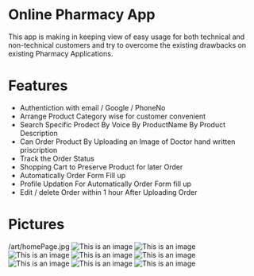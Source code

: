 # Online Pharmacy App 
This app is making in keeping view of easy usage for both technical and non-technical customers and try to overcome the existing drawbacks on existing Pharmacy Applications.

# Features
- Authentiction with email / Google / PhoneNo
- Arrange Product Category wise for customer convenient 
- Search Specific Prodect By Voice By ProductName By Product Description
- Can Order Product By Uploading an Image of Doctor hand written priscription
- Track the Order Status
- Shopping Cart to Preserve Product for later Order
- Automatically Order Form Fill up
- Profile Updation For Automatically Order Form fill up
- Edit / delete Order within 1 hour After Uploading Order  



# Pictures
/art/homePage.jpg
![This is an image](https://github.com/aliahmad39/PharmacyApp/blob/master/art/OrderByImage.jpg)
![This is an image](https://github.com/aliahmad39/PharmacyApp/blob/master/art/Login.jpg)
![This is an image](https://github.com/aliahmad39/PharmacyApp/blob/master/art/ShoppingCart.jpg)
![This is an image](https://github.com/aliahmad39/PharmacyApp/blob/master/art/ProductList.jpg)
![This is an image](https://github.com/aliahmad39/PharmacyApp/blob/master/art/SearchByVoice.jpg)
![This is an image](https://github.com/aliahmad39/PharmacyApp/blob/master/art/SearchByName.jpg)
![This is an image](https://github.com/aliahmad39/PharmacyApp/blob/master/art/UpdateProfile.jpg)
![This is an image](https://github.com/aliahmad39/PharmacyApp/blob/master/art/OrderForm.jpg)
